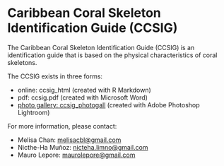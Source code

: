 # Caribbean Coral Skeleton Identification Guide (CCSIG)

The Caribbean Coral Skeleton Identification Guide (CCSIG) is an identification guide that is based on the physical characteristics of coral skeletons.

The CCSIG exists in three forms:
  - online: ccsig_html (created with R Markdown)
  - pdf: ccsig.pdf (created with Microsoft Word)
  - [photo gallery: ccsig_photogall](https://maurolepore.github.io/ccsig/) (created with Adobe Photoshop Lightroom)
  
For more information, please contact:
  - Melisa Chan: melisacbl@gmail.com
  - Nicthe-Ha Muñoz: nicteha.limno@gmail.com
  - Mauro Lepore: maurolepore@gmail.com
